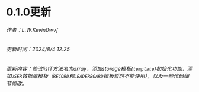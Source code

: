 # 0.1.0更新
###### 作者：L.W.Kevin0wvf
###### 更新时间：2024/8/4 12:25
###### 更新内容：修改listT方法名为array，添加storage模板(`template`)初始化功能，添加`USER`数据库模板（`RECORD`和`LEADERBOARD`模板暂时不能使用），以及一些代码细节修改。
